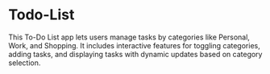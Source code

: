 # Todo-List
This To-Do List app lets users manage tasks by categories like Personal, Work, and Shopping. It includes interactive features for toggling categories, adding tasks, and displaying tasks with dynamic updates based on category selection.
